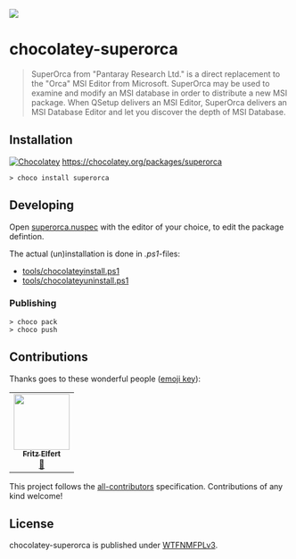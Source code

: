 ![](assets/icon.ico)

# chocolatey-superorca
> SuperOrca from "Pantaray Research Ltd." is a direct replacement to the "Orca" MSI Editor from Microsoft. SuperOrca may be used to examine and modify an MSI database in order to distribute a new MSI package. When QSetup delivers an MSI Editor, SuperOrca delivers an MSI Database Editor and let you discover the depth of MSI Database.

## Installation

[![Chocolatey](https://img.shields.io/chocolatey/v/superorca.svg)](https://chocolatey.org/packages/superorca) https://chocolatey.org/packages/superorca

    > choco install superorca

## Developing

Open [superorca.nuspec](superorca.nuspec) with the editor of your choice, to edit the package defintion.

The actual (un)installation is done in *.ps1*-files:

- [tools/chocolateyinstall.ps1](tools/chocolateyinstall.ps1)
- [tools/chocolateyuninstall.ps1](tools/chocolateyuininstall.ps1)

### Publishing

    > choco pack
    > choco push

## Contributions

Thanks goes to these wonderful people ([emoji key](https://github.com/kentcdodds/all-contributors#emoji-key)):

<!-- ALL-CONTRIBUTORS-LIST:START - Do not remove or modify this section -->
<!-- prettier-ignore-start -->
<!-- markdownlint-disable -->
<table>
  <tr>
    <td align="center"><a href="http://www.fritz-elfert.de"><img src="https://avatars.githubusercontent.com/u/731252?v=4?s=100" width="100px;" alt=""/><br /><sub><b>Fritz Elfert</b></sub></a><br /><a href="#maintenance-felfert" title="Maintenance">🚧</a></td>
  </tr>
</table>

<!-- markdownlint-restore -->
<!-- prettier-ignore-end -->

<!-- ALL-CONTRIBUTORS-LIST:END -->

This project follows the [all-contributors](https://github.com/kentcdodds/all-contributors) specification. Contributions of any kind welcome!

## License

chocolatey-superorca  is published under [WTFNMFPLv3](https://github.com/dittodhole/WTFNMFPLv3).
